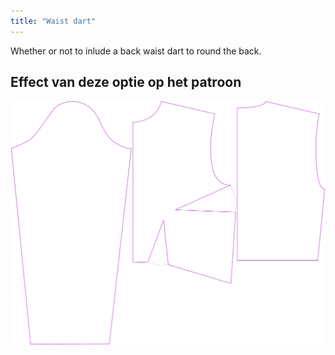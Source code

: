 ```yaml
---
title: "Waist dart"
---
```


Whether or not to inlude a back waist dart to round the back.

## Effect van deze optie op het patroon

![This image shows the effect of this option by superimposing several variants that have a different value for this option](breanna_waistdart_sample.svg "Effect of this option on the pattern")
